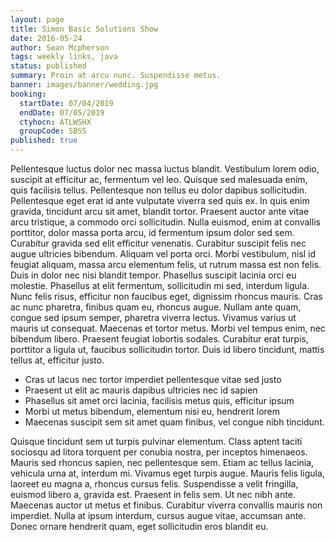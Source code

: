 ```yaml
---
layout: page
title: Simon Basic Solutions Show
date: 2016-05-24
author: Sean Mcpherson
tags: weekly links, java
status: published
summary: Proin at arcu nunc. Suspendisse metus.
banner: images/banner/wedding.jpg
booking:
  startDate: 07/04/2019
  endDate: 07/05/2019
  ctyhocn: ATLWSHX
  groupCode: SBSS
published: true
---
```

Pellentesque luctus dolor nec massa luctus blandit. Vestibulum lorem odio, suscipit at efficitur ac, fermentum vel leo. Quisque sed malesuada enim, quis facilisis tellus. Pellentesque non tellus eu dolor dapibus sollicitudin. Pellentesque eget erat id ante vulputate viverra sed quis ex. In quis enim gravida, tincidunt arcu sit amet, blandit tortor. Praesent auctor ante vitae arcu tristique, a commodo orci sollicitudin. Nulla euismod, enim at convallis porttitor, dolor massa porta arcu, id fermentum ipsum dolor sed sem. Curabitur gravida sed elit efficitur venenatis. Curabitur suscipit felis nec augue ultricies bibendum. Aliquam vel porta orci. Morbi vestibulum, nisl id feugiat aliquam, massa arcu elementum felis, ut rutrum massa est non felis. Duis in dolor nec nisi blandit tempor. Phasellus suscipit lacinia orci eu molestie.
Phasellus at elit fermentum, sollicitudin mi sed, interdum ligula. Nunc felis risus, efficitur non faucibus eget, dignissim rhoncus mauris. Cras ac nunc pharetra, finibus quam eu, rhoncus augue. Nullam ante quam, congue sed ipsum semper, pharetra viverra lectus. Vivamus varius ut mauris ut consequat. Maecenas et tortor metus. Morbi vel tempus enim, nec bibendum libero. Praesent feugiat lobortis sodales. Curabitur erat turpis, porttitor a ligula ut, faucibus sollicitudin tortor. Duis id libero tincidunt, mattis tellus at, efficitur justo.

* Cras ut lacus nec tortor imperdiet pellentesque vitae sed justo
* Praesent ut elit ac mauris dapibus ultricies nec id sapien
* Phasellus sit amet orci lacinia, facilisis metus quis, efficitur ipsum
* Morbi ut metus bibendum, elementum nisi eu, hendrerit lorem
* Maecenas suscipit sem sit amet quam finibus, vel congue nibh tincidunt.

Quisque tincidunt sem ut turpis pulvinar elementum. Class aptent taciti sociosqu ad litora torquent per conubia nostra, per inceptos himenaeos. Mauris sed rhoncus sapien, nec pellentesque sem. Etiam ac tellus lacinia, vehicula urna at, interdum mi. Vivamus eget turpis augue. Mauris felis ligula, laoreet eu magna a, rhoncus cursus felis. Suspendisse a velit fringilla, euismod libero a, gravida est. Praesent in felis sem. Ut nec nibh ante. Maecenas auctor ut metus et finibus. Curabitur viverra convallis mauris non imperdiet. Nulla at ipsum interdum, cursus augue vitae, accumsan ante. Donec ornare hendrerit quam, eget sollicitudin eros blandit eu.
